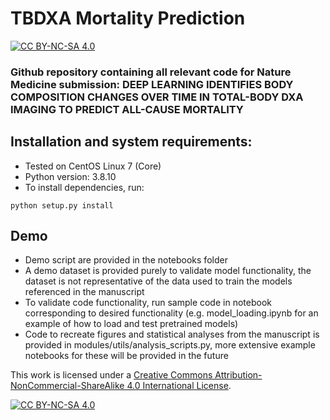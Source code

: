 # TBDXA Mortality Prediction 
[![CC BY-NC-SA 4.0][cc-by-nc-sa-shield]][cc-by-nc-sa]
### Github repository containing all relevant code for Nature Medicine submission: DEEP LEARNING IDENTIFIES BODY COMPOSITION CHANGES OVER TIME IN TOTAL-BODY DXA IMAGING TO PREDICT ALL-CAUSE MORTALITY

## Installation and system requirements:
- Tested on CentOS Linux 7 (Core)
- Python version: 3.8.10
- To install dependencies, run:
```
python setup.py install
```

## Demo
- Demo script are provided in the notebooks folder
- A demo dataset is provided purely to validate model functionality, the dataset is not representative of the data used to train the models referenced in the manuscript
- To validate code functionality, run sample code in notebook corresponding to desired functionality (e.g. model_loading.ipynb for an example of how to load and test pretrained models)
- Code to recreate figures and statistical analyses from the manuscript is provided in modules/utils/analysis_scripts.py, more extensive example notebooks for these will be provided in the future


This work is licensed under a
[Creative Commons Attribution-NonCommercial-ShareAlike 4.0 International License][cc-by-nc-sa].

[![CC BY-NC-SA 4.0][cc-by-nc-sa-image]][cc-by-nc-sa]

[cc-by-nc-sa]: http://creativecommons.org/licenses/by-nc-sa/4.0/
[cc-by-nc-sa-image]: https://licensebuttons.net/l/by-nc-sa/4.0/88x31.png
[cc-by-nc-sa-shield]: https://img.shields.io/badge/License-CC%20BY--NC--SA%204.0-lightgrey.svg
